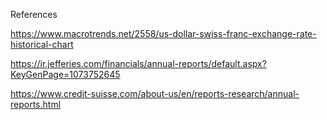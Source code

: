 References

https://www.macrotrends.net/2558/us-dollar-swiss-franc-exchange-rate-historical-chart

https://ir.jefferies.com/financials/annual-reports/default.aspx?KeyGenPage=1073752645

https://www.credit-suisse.com/about-us/en/reports-research/annual-reports.html

